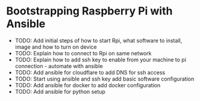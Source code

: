 # Bootstrapping Raspberry Pi with Ansible

- TODO: Add initial steps of how to start Rpi, what software to install, image and how to turn on device
- TODO: Explain how to connect to Rpi on same network
- TODO: Explain how to add ssh key to enable from your machine to pi connection - automate with ansible
- TODO: Add ansible for cloudflare to add DNS for ssh access
- TODO: Start using ansible and ssh key add basic software configuration
- TODO: Add ansible for docker to add docker configuration
- TODO: Add ansible for python setup
